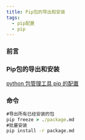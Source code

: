 ```yaml
---
title: Pip包的导出和安装
tags:
  - pip配置
  - pip
---
```

### 前言


### Pip包的导出和安装
[python 包管理工具 pip 的配置](https://www.cnblogs.com/yvivid/p/pip_setup.html)

### 命令

```cmd
#导出所有已经安装的包
pip freeze > ./package.md
#批量安装
pip install -r package.md
```